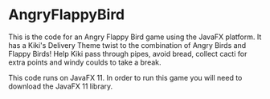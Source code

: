 # AngryFlappyBird
This is the code for an Angry Flappy Bird game using the JavaFX platform.
It has a Kiki's Delivery Theme twist to the combination of Angry Birds and Flappy Birds! Help Kiki pass through pipes, avoid bread, collect cacti for extra points and windy coulds to take a break. 

This code runs on JavaFX 11. In order to run this game you will need to download the JavaFX 11 library. 
